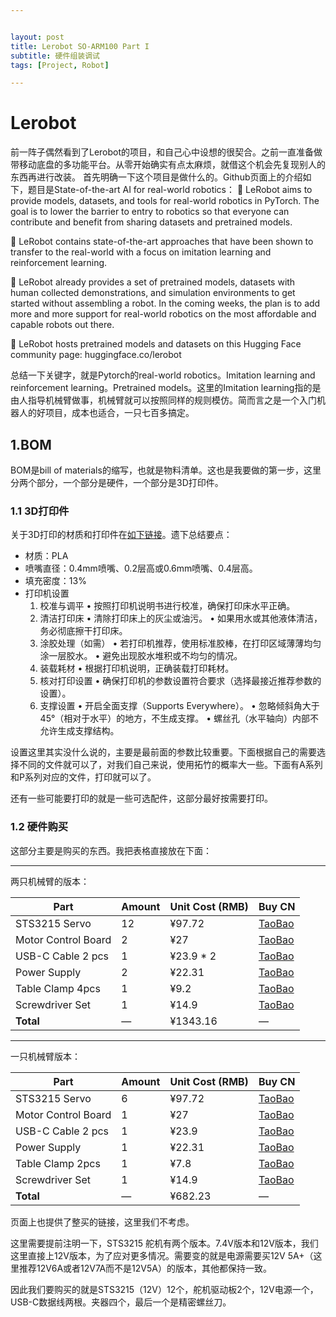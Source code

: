 ```yaml
---


layout: post
title: Lerobot SO-ARM100 Part I 
subtitle: 硬件组装调试
tags: [Project, Robot]

---
```


<head>
    <script src="https://cdn.mathjax.org/mathjax/latest/MathJax.js?config=TeX-AMS-MML_HTMLorMML" type="text/javascript"></script>
    <script type="text/x-mathjax-config">
        MathJax.Hub.Config({
            tex2jax: {
            skipTags: ['script', 'noscript', 'style', 'textarea', 'pre'],
            inlineMath: [['$','$']]
            }
        });
    </script>
</head>




# Lerobot

前一阵子偶然看到了Lerobot的项目，和自己心中设想的很契合。之前一直准备做带移动底盘的多功能平台。从零开始确实有点太麻烦，就借这个机会先复现别人的东西再进行改装。
首先明确一下这个项目是做什么的。Github页面上的介绍如下，题目是State-of-the-art AI for real-world robotics：
🤗 LeRobot aims to provide models, datasets, and tools for real-world robotics in PyTorch. The goal is to lower the barrier to entry to robotics so that everyone can contribute and benefit from sharing datasets and pretrained models.

🤗 LeRobot contains state-of-the-art approaches that have been shown to transfer to the real-world with a focus on imitation learning and reinforcement learning.

🤗 LeRobot already provides a set of pretrained models, datasets with human collected demonstrations, and simulation environments to get started without assembling a robot. In the coming weeks, the plan is to add more and more support for real-world robotics on the most affordable and capable robots out there.

🤗 LeRobot hosts pretrained models and datasets on this Hugging Face community page: huggingface.co/lerobot

总结一下关键字，就是Pytorch的real-world robotics。Imitation learning and reinforcement learning。Pretrained models。这里的Imitation learning指的是由人指导机械臂做事，机械臂就可以按照同样的规则模仿。简而言之是一个入门机器人的好项目，成本也适合，一只七百多搞定。

## 1.BOM

BOM是bill of materials的缩写，也就是物料清单。这也是我要做的第一步，这里分两个部分，一个部分是硬件，一个部分是3D打印件。

### 1.1 3D打印件

关于3D打印的材质和打印件在[如下链接](https://github.com/TheRobotStudio/SO-ARM100)。遗下总结要点：
* 材质：PLA
* 喷嘴直径：0.4mm喷嘴、0.2层高或0.6mm喷嘴、0.4层高。
* 填充密度：13%
* 打印机设置
	1.	校准与调平
	•	按照打印机说明书进行校准，确保打印床水平正确。
	2.	清洁打印床
	•	清除打印床上的灰尘或油污。
	•	如果用水或其他液体清洁，务必彻底擦干打印床。
	3.	涂胶处理（如需）
	•	若打印机推荐，使用标准胶棒，在打印区域薄薄均匀涂一层胶水。
	•	避免出现胶水堆积或不均匀的情况。
	4.	装载耗材
	•	根据打印机说明，正确装载打印耗材。
	5.	核对打印设置
	•	确保打印机的参数设置符合要求（选择最接近推荐参数的设置）。
	6.	支撑设置
	•	开启全面支撑（Supports Everywhere）。
	•	忽略倾斜角大于45°（相对于水平）的地方，不生成支撑。
	•	螺丝孔（水平轴向）内部不允许生成支撑结构。

设置这里其实没什么说的，主要是最前面的参数比较重要。下面根据自己的需要选择不同的文件就可以了，对我们自己来说，使用拓竹的概率大一些。下面有A系列和P系列对应的文件，打印就可以了。

还有一些可能要打印的就是一些可选配件，这部分最好按需要打印。

### 1.2 硬件购买

这部分主要是购买的东西。我把表格直接放在下面：

---

两只机械臂的版本：

| Part                 | Amount | Unit Cost (RMB) | Buy CN  |
|----------------------|--------|------------------|---------|
| STS3215 Servo        | 12     | ¥97.72           | [TaoBao](https://item.taobao.com/item.htm?id=712179366565&skuId=5268252241438)  |
| Motor Control Board  | 2      | ¥27              | [TaoBao](https://detail.tmall.com/item.htm?id=738817173460&skuId=5096283384143)  |
| USB-C Cable 2 pcs    | 1      | ¥23.9 * 2        | [TaoBao](https://detail.tmall.com/item.htm?id=44425281296)  |
| Power Supply         | 2      | ¥22.31           | [TaoBao](https://item.taobao.com/item.htm?id=544862301228&pisk=goKxj2whXYevG0xAEKuuSdZv-Y-vk4vV2IJQj1f05QdJCI1csZs6FL6dL-a11d61XQOi3svsgCKONi_wo1fc6Gpw9thnxDv23GSjtXmhezdMHMPfh1NGFT6hXtMy_MSy3GSst8qs-Dp2gggc2l61FYBcHls1lt_5P_WOCoO1GaN5p9S1fCZsVz6cCP61CsM8V9WQ1P_1GLs5BOV1fGO6FYBNNts1fBVZkOaftlLFeR-zvRS0fltRHa_khTsOfAXfkqvANl6y2thFOK18flCdpBGMCCGTjMTewhQCFceOeepW_s9jXRBJJLOR-3Vl49AH9kfgt6BgkYK_7P7fUxnq1HzVmVz1e6DELPzNy4WRtYhQ5PNMzTCnHn4a7a3P.&skuId=4857242456164&spm=a21xtw.29178619.0.0)  |
| Table Clamp 4pcs     | 1      | ¥9.2             | [TaoBao](https://detail.tmall.com/item.htm?id=801399113134&skuId=5633627126649)  |
| Screwdriver Set      | 1      | ¥14.9            | [TaoBao](https://detail.tmall.com/item.htm?id=675684600845&skuId=4856851392176)  |
| **Total**            | —      | ¥1343.16         | —       |

---

一只机械臂版本：

| Part                 | Amount | Unit Cost (RMB) | Buy CN  |
|----------------------|--------|------------------|---------|
| STS3215 Servo        | 6      | ¥97.72           | [TaoBao](https://item.taobao.com/item.htm?id=712179366565&skuId=5268252241438)  |
| Motor Control Board  | 1      | ¥27              | [TaoBao](https://detail.tmall.com/item.htm?id=738817173460&skuId=5096283384143)  |
| USB-C Cable 2 pcs    | 1      | ¥23.9            | [TaoBao](https://detail.tmall.com/item.htm?id=44425281296)  |
| Power Supply         | 1      | ¥22.31           | [TaoBao](https://item.taobao.com/item.htm?id=544862301228&pisk=goKxj2whXYevG0xAEKuuSdZv-Y-vk4vV2IJQj1f05QdJCI1csZs6FL6dL-a11d61XQOi3svsgCKONi_wo1fc6Gpw9thnxDv23GSjtXmhezdMHMPfh1NGFT6hXtMy_MSy3GSst8qs-Dp2gggc2l61FYBcHls1lt_5P_WOCoO1GaN5p9S1fCZsVz6cCP61CsM8V9WQ1P_1GLs5BOV1fGO6FYBNNts1fBVZkOaftlLFeR-zvRS0fltRHa_khTsOfAXfkqvANl6y2thFOK18flCdpBGMCCGTjMTewhQCFceOeepW_s9jXRBJJLOR-3Vl49AH9kfgt6BgkYK_7P7fUxnq1HzVmVz1e6DELPzNy4WRtYhQ5PNMzTCnHn4a7a3P.&skuId=4857242456164&spm=a21xtw.29178619.0.0)  |
| Table Clamp 2pcs     | 1      | ¥7.8             | [TaoBao](https://detail.tmall.com/item.htm?id=801399113134&skuId=5633627126649)|
| Screwdriver Set      | 1      | ¥14.9            | [TaoBao](https://detail.tmall.com/item.htm?id=675684600845&skuId=4856851392176)  |
| **Total**            | —      | ¥682.23          | —       |

页面上也提供了整买的链接，这里我们不考虑。

这里需要提前注明一下，STS3215 舵机有两个版本。7.4V版本和12V版本，我们这里直接上12V版本，为了应对更多情况。需要变的就是电源需要买12V 5A+（这里推荐12V6A或者12V7A而不是12V5A）的版本，其他都保持一致。

因此我们要购买的就是STS3215（12V）12个，舵机驱动板2个，12V电源一个，USB-C数据线两根。夹器四个，最后一个是精密螺丝刀。
